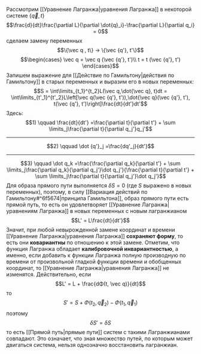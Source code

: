 Рассмотрим [[Уравнение Лагранжа|уравнения Лагранжа]] в некоторой системе $\left\{\vec q , t\right\}$
$$\frac{d}{dt}\frac{\partial L}{\partial \dot{q}_i}-\frac{\partial L}{\partial q_i} = 0$$сделаем замену переменных $$\{\vec q , t\} → \{\vec {q'}, t'\}$$$$\begin{cases}
\vec q = \vec q (\vec {q'}, t')\\
t = t (\vec {q'}, t')
\end{cases}$$
Запишем выражение для [[Действие по Гамильтону|действия по Гамильтону]] в старых переменных
и выразим его в новых переменных:$$S = \int\limits_{t_1}^{t_2}L(\vec q,\dot{\vec q}, t)dt = \int\limits_{t'_1}^{t'_2}L\left[\vec q(\vec {q'}, t')),\dot{\vec q}(\vec {q'}, t'), t(\vec {q'}, t')\right]\frac{dt}{dt'}dt'$$
Здесь:$$1) \qquad \frac{dt}{dt'} =\frac{\partial t}{\partial t'} + \sum \limits_j\frac{\partial t}{\partial q_j'}q_j'$$
_____________
$$2) \qquad \dot {q'}_j =\frac{dq'_j}{dt'}$$
________
$$3) \qquad \dot q_k =\frac{\frac{\partial q_k}{\partial t'} + \sum \limits_j\frac{\partial q_k}{\partial q_j'}\dot q_j'}{\frac{\partial t}{\partial t'} + \sum \limits_j\frac{\partial t}{\partial q_j'}\dot q_j'}$$
Для образа прямого пути выполняется $δS = 0$ (где $S$ выражено в новых переменных), поэтому, в силу [[Вариация действий по Гамильтону#^6f5674|принципа Гамильтона]], образ прямого пути есть прямой путь, то есть он удовлетворяет [[Уравнение Лагранжа|уравнениям Лагранжа]] в новых переменных с новым лагранжианом
$$L' = L\frac{dt}{dt'}$$
Значит, при любой невырожденной замене координат и времени [[Уравнение Лагранжа|уравнения Лагранжа]] **сохраняют форму**, то есть они **ковариантны** по отношению к этой замене. Отметим, что функция Лагранжа обладает **калибровочной инвариантностью**, а именно, если добавить к функции Лагранжа полную производную по времени от произвольной гладкой функции времени и обобщенных координат, то [[Уравнение Лагранжа|уравнения Лагранжа]] не изменятся. Действительно, если $$L' = L +
\frac{dΦ(t, \vec q)}{dt}$$то $$S' = S + Φ(t_2 , \vec q_2 ) − Φ(t_1 , \vec q_1)$$поэтому $$δS' = δS$$
то есть [[Прямой путь|прямые пути]] систем с такими Лагранжианами совпадают. Это означает, что зная множество путей, по которым может двигаться система, нельзя однозначно восстановить лагранжиан.